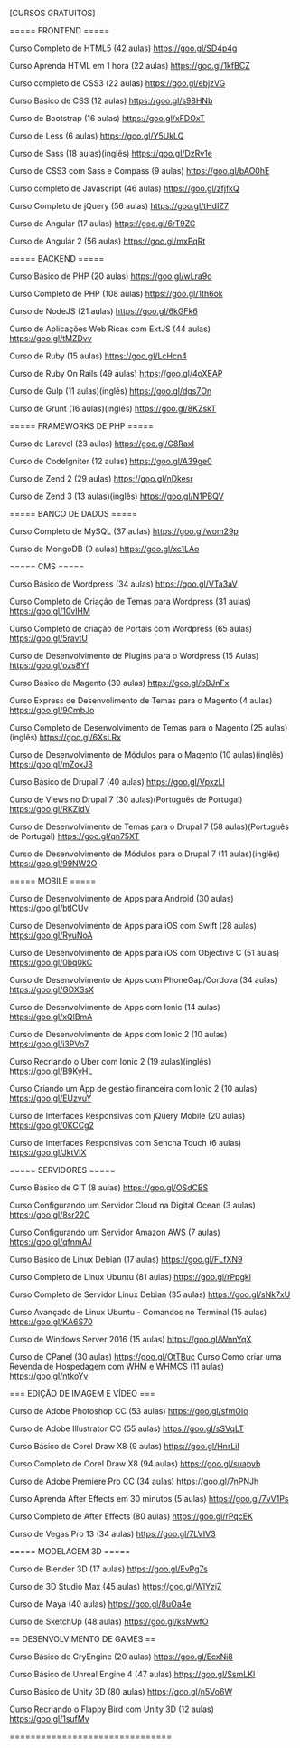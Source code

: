 [CURSOS GRATUITOS]

===== FRONTEND =====

Curso Completo de HTML5 (42 aulas)
https://goo.gl/SD4p4g

Curso Aprenda HTML em 1 hora (22 aulas)
https://goo.gl/1kfBCZ

Curso completo de CSS3 (22 aulas)
https://goo.gl/ebjzVG

Curso Básico de CSS (12 aulas)
https://goo.gl/s98HNb

Curso de Bootstrap (16 aulas)
https://goo.gl/xFDOxT

Curso de Less (6 aulas)
https://goo.gl/Y5UkLQ

Curso de Sass (18 aulas)(inglês)
https://goo.gl/DzRv1e

Curso de CSS3 com Sass e Compass (9 aulas)
https://goo.gl/bAO0hE

Curso completo de Javascript (46 aulas)
https://goo.gl/zfjfkQ

Curso Completo de jQuery (56 aulas)
https://goo.gl/tHdIZ7

Curso de Angular (17 aulas)
https://goo.gl/6rT9ZC

Curso de Angular 2 (56 aulas)
https://goo.gl/mxPqRt

===== BACKEND =====

Curso Básico de PHP (20 aulas)
https://goo.gl/wLra9o

Curso Completo de PHP (108 aulas)
https://goo.gl/1th6ok

Curso de NodeJS (21 aulas)
https://goo.gl/6kGFk6

Curso de Aplicações Web Ricas com ExtJS (44 aulas)
https://goo.gl/tMZDvv

Curso de Ruby (15 aulas)
https://goo.gl/LcHcn4

Curso de Ruby On Rails (49 aulas)
https://goo.gl/4oXEAP

Curso de Gulp (11 aulas)(inglês)
https://goo.gl/dgs7On

Curso de Grunt (16 aulas)(inglês)
https://goo.gl/8KZskT

===== FRAMEWORKS DE PHP =====

Curso de Laravel (23 aulas)
https://goo.gl/C8RaxI

Curso de CodeIgniter (12 aulas)
https://goo.gl/A39ge0

Curso de Zend 2 (29 aulas)
https://goo.gl/nDkesr

Curso de Zend 3 (13 aulas)(inglês)
https://goo.gl/N1PBQV


===== BANCO DE DADOS =====

Curso Completo de MySQL (37 aulas)
https://goo.gl/wom29p

Curso de MongoDB (9 aulas)
https://goo.gl/xc1LAo

===== CMS =====

Curso Básico de Wordpress (34 aulas)
https://goo.gl/VTa3aV

Curso Completo de Criação de Temas para Wordpress (31 aulas)
https://goo.gl/10vlHM

Curso Completo de criação de Portais com Wordpress (65 aulas)
https://goo.gl/5ravtU

Curso de Desenvolvimento de Plugins para o Wordpress (15 Aulas)
https://goo.gl/ozs8Yf

Curso Básico de Magento (39 aulas)
https://goo.gl/bBJnFx

Curso Express de Desenvolimento de Temas para o Magento (4 aulas)
https://goo.gl/9CmbJo

Curso Completo de Desenvolvimento de Temas para o Magento (25 aulas)(inglês)
https://goo.gl/6XsLRx

Curso de Desenvolvimento de Módulos para o Magento (10 aulas)(inglês)
https://goo.gl/mZoxJ3

Curso Básico de Drupal 7 (40 aulas)
https://goo.gl/VpxzLl

Curso de Views no Drupal 7 (30 aulas)(Português de Portugal)
https://goo.gl/RKZidV

Curso de Desenvolvimento de Temas para o Drupal 7 (58 aulas)(Português de Portugal)
https://goo.gl/qn75XT

Curso de Desenvolvimento de Módulos para o Drupal 7 (11 aulas)(inglês)
https://goo.gl/99NW2O

===== MOBILE =====

Curso de Desenvolvimento de Apps para Android (30 aulas)
https://goo.gl/btlCUv

Curso de Desenvolvimento de Apps para iOS com Swift (28 aulas)
https://goo.gl/RyuNoA

Curso de Desenvolvimento de Apps para iOS com Objective C (51 aulas)
https://goo.gl/0bq0kC

Curso de Desenvolvimento de Apps com PhoneGap/Cordova (34 aulas)
https://goo.gl/GDXSsX

Curso de Desenvolvimento de Apps com Ionic (14 aulas)
https://goo.gl/xQlBmA

Curso de Desenvolvimento de Apps com Ionic 2 (10 aulas)
https://goo.gl/i3PVo7

Curso Recriando o Uber com Ionic 2 (19 aulas)(inglês)
https://goo.gl/B9KyHL

Curso Criando um App de gestão financeira com Ionic 2 (10 aulas)
https://goo.gl/EUzvuY

Curso de Interfaces Responsivas com jQuery Mobile (20 aulas)
https://goo.gl/0KCCg2

Curso de Interfaces Responsivas com Sencha Touch (6 aulas)
https://goo.gl/JktVlX


===== SERVIDORES =====

Curso Básico de GIT (8 aulas)
https://goo.gl/OSdCBS

Curso Configurando um Servidor Cloud na Digital Ocean (3 aulas)
https://goo.gl/8sr22C

Curso Configurando um Servidor Amazon AWS (7 aulas)
https://goo.gl/qfnmAJ

Curso Básico de Linux Debian (17 aulas)
https://goo.gl/FLfXN9

Curso Completo de Linux Ubuntu (81 aulas)
https://goo.gl/rPpgkl

Curso Completo de Servidor Linux Debian (35 aulas)
https://goo.gl/sNk7xU

Curso Avançado de Linux Ubuntu - Comandos no Terminal (15 aulas)
https://goo.gl/KA6S70

Curso de Windows Server 2016 (15 aulas)
https://goo.gl/WnnYqX

Curso de CPanel (30 aulas)
https://goo.gl/OtTBuc
Curso Como criar uma Revenda de Hospedagem com WHM e WHMCS (11 aulas)
https://goo.gl/ntkoYv

=== EDIÇÃO DE IMAGEM E VÍDEO ===

Curso de Adobe Photoshop CC (53 aulas)
https://goo.gl/sfmOIo

Curso de Adobe Illustrator CC (55 aulas)
https://goo.gl/sSVqLT

Curso Básico de Corel Draw X8 (9 aulas)
https://goo.gl/HnrLil

Curso Completo de Corel Draw X8 (94 aulas)
https://goo.gl/suapyb

Curso de Adobe Premiere Pro CC (34 aulas)
https://goo.gl/7nPNJh

Curso Aprenda After Effects em 30 minutos (5 aulas)
https://goo.gl/7vV1Ps

Curso Completo de After Effects (80 aulas)
https://goo.gl/rPqcEK

Curso de Vegas Pro 13 (34 aulas)
https://goo.gl/7LVIV3

===== MODELAGEM 3D =====

Curso de Blender 3D (17 aulas)
https://goo.gl/EvPg7s

Curso de 3D Studio Max (45 aulas)
https://goo.gl/WlYziZ

Curso de Maya (40 aulas)
https://goo.gl/8uOa4e

Curso de SketchUp (48 aulas)
https://goo.gl/ksMwfO

== DESENVOLVIMENTO DE GAMES ==

Curso Básico de CryEngine (20 aulas)
https://goo.gl/EcxNi8

Curso Básico de Unreal Engine 4 (47 aulas)
https://goo.gl/SsmLKl

Curso Básico de Unity 3D (80 aulas)
https://goo.gl/n5Vo6W

Curso Recriando o Flappy Bird com Unity 3D (12 aulas)
https://goo.gl/1sufMv

===============================